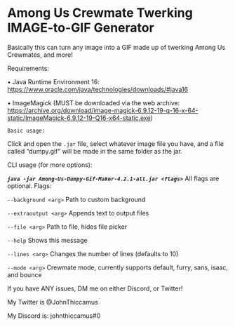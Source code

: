 # Among Us Crewmate Twerking IMAGE-to-GIF Generator

Basically this can turn any image into a GIF made up of twerking Among Us Crewmates, and more!

Requirements:

• Java Runtime Environment 16: https://www.oracle.com/java/technologies/downloads/#java16

• ImageMagick (MUST be downloaded via the web archive: https://archive.org/download/image-magick-6.9.12-19-q-16-x-64-static/ImageMagick-6.9.12-19-Q16-x64-static.exe)

`Basic usage:`

Click and open the `.jar` file, select whatever image file you have, and a file called “dumpy.gif” will be made in the same folder as the jar.

CLI usage (for more options):

___`java -jar Among-Us-Dumpy-Gif-Maker-4.2.1-all.jar <flags>`___ All flags are optional. Flags:

`--background <arg>`    Path to custom background
  
`--extraoutput <arg>`   Appends text to output files
  
`--file <arg>`          Path to file, hides file picker
  
`--help`               Shows this message
  
`--lines <arg>`         Changes the number of lines (defaults to 10)
  
`--mode <arg>`          Crewmate mode, currently supports default, furry, sans, isaac, and bounce
  
If you have ANY issues, DM me on either Discord, or Twitter!

My Twitter is @JohnThiccamus

My Discord is: johnthiccamus#0
